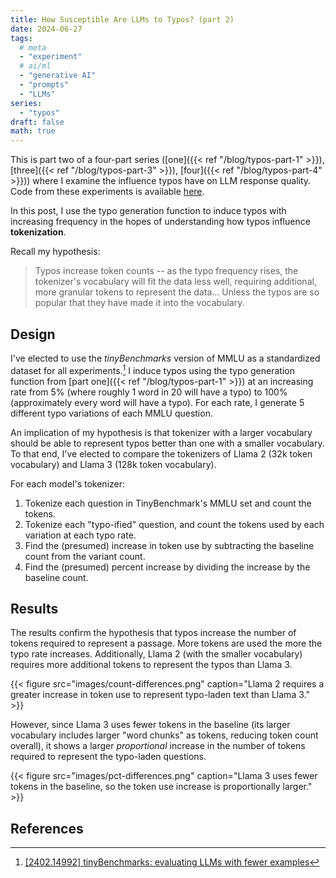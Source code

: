 ```yaml
---
title: How Susceptible Are LLMs to Typos? (part 2)
date: 2024-06-27
tags:
  # meta
  - "experiment"
  # ai/ml
  - "generative AI"
  - "prompts"
  - "LLMs"
series:
  - "typos"
draft: false
math: true
---
```


This is part two of a four-part series ([one]({{< ref "/blog/typos-part-1" >}}), [three]({{< ref "/blog/typos-part-3" >}}), [four]({{< ref "/blog/typos-part-4" >}})) where I examine the influence typos have on LLM response quality. Code
from these experiments is available [here](https://github.com/ahgraber/AIMLbling-about/tree/main/experiments/typos).

In this post, I use the typo generation function to induce typos with increasing frequency in the hopes of understanding how typos influence **tokenization**.

Recall my hypothesis:

> Typos increase token counts -- as the typo frequency rises, the tokenizer's vocabulary will fit the data less well, requiring additional, more granular tokens to represent the data... Unless the typos are so popular that they have made
> it into the vocabulary.

## Design

I've elected to use the _tinyBenchmarks_ version of MMLU as a standardized dataset for all experiments.[^tinybench] I induce typos using the typo generation function from [part one]({{< ref "/blog/typos-part-1" >}}) at an increasing rate
from 5% (where roughly 1 word in 20 will have a typo) to 100% (approximately every word will have a typo). For each rate, I generate 5 different typo variations of each MMLU question.

An implication of my hypothesis is that tokenizer with a larger vocabulary should be able to represent typos better than one with a smaller vocabulary. To that end, I've elected to compare the tokenizers of Llama 2 (32k token vocabulary)
and Llama 3 (128k token vocabulary).

For each model's tokenizer:

1. Tokenize each question in TinyBenchmark's MMLU set and count the tokens.
2. Tokenize each "typo-ified" question, and count the tokens used by each variation at each typo rate.
3. Find the (presumed) increase in token use by subtracting the baseline count from the variant count.
4. Find the (presumed) percent increase by dividing the increase by the baseline count.

## Results

The results confirm the hypothesis that typos increase the number of tokens required to represent a passage. More tokens are used the more the typo rate increases. Additionally, Llama 2 (with the smaller vocabulary) requires more
additional tokens to represent the typos than Llama 3.

{{< figure
  src="images/count-differences.png"
  caption="Llama 2 requires a greater increase in token use to represent typo-laden text than Llama 3." >}}

However, since Llama 3 uses fewer tokens in the baseline (its larger vocabulary includes larger "word chunks" as tokens, reducing token count overall), it shows a larger _proportional_ increase in the number of tokens required to represent
the typo-laden questions.

{{< figure
  src="images/pct-differences.png"
  caption="Llama 3 uses fewer tokens in the baseline, so the token use increase is proportionally larger." >}}

## References

[^tinybench]: [[2402.14992] tinyBenchmarks: evaluating LLMs with fewer examples](https://arxiv.org/abs/2402.14992)
